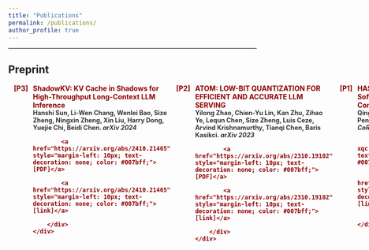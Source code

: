 ```yaml
---
title: "Publications"
permalink: /publications/
author_profile: true
---
```


<!-- See a full list on  [Google Scholar](https://scholar.google.com/citations?user=_7Q8uIYAAAAJ&hl=en)   -->
               
---

## Preprint      
               
<div style="margin-bottom: 20px;">
    <div style="color: #8B0000; font-weight: bold; margin-bottom: 5px; display: flex;">
        <div style="min-width: 40px; text-align: right; margin-right: 10px;">[P3]</div>
        <div style="flex: 1;">
            ShadowKV: KV Cache in Shadows for High-Throughput Long-Context LLM Inference<br>
            <span style="color: #333; font-size: 0.9em;">
                Hanshi Sun, Li-Wen Chang, Wenlei Bao, Size Zheng, Ningxin Zheng, Xin Liu, Harry Dong, Yuejie Chi, Beidi Chen. <em>arXiv 2024</em>
            </span>
            
            <a href="https://arxiv.org/abs/2410.21465" style="margin-left: 10px; text-decoration: none; color: #007bff;">[PDF]</a>
            
            <a href="https://arxiv.org/abs/2410.21465" style="margin-left: 10px; text-decoration: none; color: #007bff;">[link]</a>
            
        </div>
    </div>
</div>

<div style="margin-bottom: 20px;">
    <div style="color: #8B0000; font-weight: bold; margin-bottom: 5px; display: flex;">
        <div style="min-width: 40px; text-align: right; margin-right: 10px;">[P2]</div>
        <div style="flex: 1;">
            ATOM: LOW-BIT QUANTIZATION FOR EFFICIENT AND ACCURATE LLM SERVING<br>
            <span style="color: #333; font-size: 0.9em;">
                Yilong Zhao, Chien-Yu Lin, Kan Zhu, Zihao Ye, Lequn Chen, Size Zheng, Luis Ceze, Arvind Krishnamurthy, Tianqi Chen, Baris Kasikci. <em>arXiv 2023</em>
            </span>
            
            <a href="https://arxiv.org/abs/2310.19102" style="margin-left: 10px; text-decoration: none; color: #007bff;">[PDF]</a>
            
            <a href="https://arxiv.org/abs/2310.19102" style="margin-left: 10px; text-decoration: none; color: #007bff;">[link]</a>
            
        </div>
    </div>
</div>

<div style="margin-bottom: 20px;">
    <div style="color: #8B0000; font-weight: bold; margin-bottom: 5px; display: flex;">
        <div style="min-width: 40px; text-align: right; margin-right: 10px;">[P1]</div>
        <div style="flex: 1;">
            HASCO: Towards Agile HArdware and Software CO-design for Tensor Computation<br>
            <span style="color: #333; font-size: 0.9em;">
                Qingcheng Xiao, Size Zheng, Bingzhe Wu, Pengcheng Xu, Xuehai Qian, Yun Liang. <em>CoRR 2021</em>
            </span>
            
            <a href="../files/ISCA21-xqc.pdf" style="margin-left: 10px; text-decoration: none; color: #007bff;">[PDF]</a>
            
            <a href="https://arxiv.org/abs/2105.01585" style="margin-left: 10px; text-decoration: none; color: #007bff;">[link]</a>
            
        </div>
    </div>
</div>


---

## Journal     
               
<div style="margin-bottom: 20px;">
    <div style="color: #8B0000; font-weight: bold; margin-bottom: 5px; display: flex;">
        <div style="min-width: 40px; text-align: right; margin-right: 10px;">[J3]</div>
        <div style="flex: 1;">
            Rubick: A Unified Infrastructure for Analyzing, Exploring, and Implementing Spatial Architectures via Dataflow Decomposition<br>
            <span style="color: #333; font-size: 0.9em;">
                Liqiang Lu, Zizhang Luo, Size Zheng, Jieming Yin, Jason Cong, Yun Liang, Jianwei Yin. <em>TCAD 2023</em>
            </span>
            
            <a href="../files/TCAD-2023.pdf" style="margin-left: 10px; text-decoration: none; color: #007bff;">[PDF]</a>
            
            <a href="https://ieeexplore.ieee.org/stamp/stamp.jsp?arnumber=10330679" style="margin-left: 10px; text-decoration: none; color: #007bff;">[link]</a>
            
        </div>
    </div>
</div>

<div style="margin-bottom: 20px;">
    <div style="color: #8B0000; font-weight: bold; margin-bottom: 5px; display: flex;">
        <div style="min-width: 40px; text-align: right; margin-right: 10px;">[J2]</div>
        <div style="flex: 1;">
            NeoFlow: A Flexible Framework for Enabling Efficient Compilation for High Performance DNN Training<br>
            <span style="color: #333; font-size: 0.9em;">
                Size Zheng, Renze Chen, Yicheng Jin, Anjiang Wei, Bingyang Wu, Xiuhong Li, Shengen Yan, Yun Liang. <em>TPDS 2021</em>
            </span>
            
            <a href="../files/NeoFlow-OpenAccess-Version.pdf" style="margin-left: 10px; text-decoration: none; color: #007bff;">[PDF]</a>
            
            <a href="https://ieeexplore.ieee.org/stamp/stamp.jsp?arnumber=9664259" style="margin-left: 10px; text-decoration: none; color: #007bff;">[link]</a>
            
        </div>
    </div>
</div>

<div style="margin-bottom: 20px;">
    <div style="color: #8B0000; font-weight: bold; margin-bottom: 5px; display: flex;">
        <div style="min-width: 40px; text-align: right; margin-right: 10px;">[J1]</div>
        <div style="flex: 1;">
            Accelerating convolutional neural networks on FPGAs (中文)<br>
            <span style="color: #333; font-size: 0.9em;">
                Liqiang Lu, Size Zheng, Qingcheng Xiao, Deming Chen, Yun Liang. <em>SCIENTIA SINICA Informationis 2019</em>
            </span>
            
            <a href="../files/N112018-00291.pdf" style="margin-left: 10px; text-decoration: none; color: #007bff;">[PDF]</a>
            
            <a href="https://ceca.pku.edu.cn/docs/20200113152559178152.pdf" style="margin-left: 10px; text-decoration: none; color: #007bff;">[link]</a>
            
        </div>
    </div>
</div>


---

## Conference     
               
<div style="margin-bottom: 20px;">
    <div style="color: #8B0000; font-weight: bold; margin-bottom: 5px; display: flex;">
        <div style="min-width: 40px; text-align: right; margin-right: 10px;">[C18]</div>
        <div style="flex: 1;">
            TileLink: Generating Efficient Compute-Communication Overlapping Kernels using Tile-Centric Primitives<br>
            <span style="color: #333; font-size: 0.9em;">
                Size Zheng, Jin Fang, Xuegui Zheng, Qi Hou, Wenlei Bao, Ningxin Zheng, Ziheng Jiang, Dongyang Wang, Jianxi Ye, Haibin Lin, Li-Wen Chang, Xin Liu. <em>MLSys 2025</em>
            </span>
            
            <a href="" style="margin-left: 10px; text-decoration: none; color: #007bff;">[PDF]</a>
            
            <a href="" style="margin-left: 10px; text-decoration: none; color: #007bff;">[link]</a>
            
        </div>
    </div>
</div>

<div style="margin-bottom: 20px;">
    <div style="color: #8B0000; font-weight: bold; margin-bottom: 5px; display: flex;">
        <div style="min-width: 40px; text-align: right; margin-right: 10px;">[C17]</div>
        <div style="flex: 1;">
            DyREM: Dynamically Mitigating Quantum Readout Error with Embedded Accelerator<br>
            <span style="color: #333; font-size: 0.9em;">
                Kaiwen Zhou, Liqiang Lu, Hanyu Zhang, Debin Xiang, Chenning Tao, xinkui zhao, Size Zheng and Jianwei Yin. <em>DAC 2025</em>
            </span>
            
            <a href="" style="margin-left: 10px; text-decoration: none; color: #007bff;">[PDF]</a>
            
            <a href="" style="margin-left: 10px; text-decoration: none; color: #007bff;">[link]</a>
            
        </div>
    </div>
</div>

<div style="margin-bottom: 20px;">
    <div style="color: #8B0000; font-weight: bold; margin-bottom: 5px; display: flex;">
        <div style="min-width: 40px; text-align: right; margin-right: 10px;">[C16]</div>
        <div style="flex: 1;">
            ArkVale: Efficient Generative LLM Inference with Recallable Key-Value Eviction<br>
            <span style="color: #333; font-size: 0.9em;">
                Renze Chen, Zhuofeng Wang, Beiquan Cao, Tong Wu, Size Zheng, Xiuhong Li, Xuechao Wei, Shengen Yan, Meng Li, Yun Liang. <em>NeurIPS 2024</em>
            </span>
            
            <a href="" style="margin-left: 10px; text-decoration: none; color: #007bff;">[PDF]</a>
            
            <a href="" style="margin-left: 10px; text-decoration: none; color: #007bff;">[link]</a>
            
        </div>
    </div>
</div>

<div style="margin-bottom: 20px;">
    <div style="color: #8B0000; font-weight: bold; margin-bottom: 5px; display: flex;">
        <div style="min-width: 40px; text-align: right; margin-right: 10px;">[C15]</div>
        <div style="flex: 1;">
            SpecPIM: Accelerating Speculative Inference on PIM-Enabled System via Architecture-Dataflow Co-Exploration<br>
            <span style="color: #333; font-size: 0.9em;">
                Cong Li, Zhe Zhou, Size Zheng, Jiaxi Zhang, Yun Liang, Guangyu Sun. <em>ASPLOS 2024</em>
            </span>
            
            <a href="" style="margin-left: 10px; text-decoration: none; color: #007bff;">[PDF]</a>
            
            <a href="" style="margin-left: 10px; text-decoration: none; color: #007bff;">[link]</a>
            
        </div>
    </div>
</div>

<div style="margin-bottom: 20px;">
    <div style="color: #8B0000; font-weight: bold; margin-bottom: 5px; display: flex;">
        <div style="min-width: 40px; text-align: right; margin-right: 10px;">[C14]</div>
        <div style="flex: 1;">
            MAGIS: Memory Optimization via Coordinated Graph Transformation and Scheduling for DNN<br>
            <span style="color: #333; font-size: 0.9em;">
                Renze Chen, Zijian Ding, Size Zheng, Chengrui Zhang, Jingwen Leng, Xuanzhe Liu, Yun Liang. <em>ASPLOS 2024</em>
            </span>
            
            <a href="" style="margin-left: 10px; text-decoration: none; color: #007bff;">[PDF]</a>
            
            <a href="" style="margin-left: 10px; text-decoration: none; color: #007bff;">[link]</a>
            
        </div>
    </div>
</div>

<div style="margin-bottom: 20px;">
    <div style="color: #8B0000; font-weight: bold; margin-bottom: 5px; display: flex;">
        <div style="min-width: 40px; text-align: right; margin-right: 10px;">[C13]</div>
        <div style="flex: 1;">
            vMCU: Coordinated Memory Management and Kernel Optimization for DNN Inference on MCUs<br>
            <span style="color: #333; font-size: 0.9em;">
                Size Zheng, Renze Chen, Meng Li, Zihao Ye, Luis Ceze, Yun Liang. <em>MLSys 2024</em>
            </span>
            
            <a href="../files/vMCU.pdf" style="margin-left: 10px; text-decoration: none; color: #007bff;">[PDF]</a>
            
            <a href="" style="margin-left: 10px; text-decoration: none; color: #007bff;">[link]</a>
            
        </div>
    </div>
</div>

<div style="margin-bottom: 20px;">
    <div style="color: #8B0000; font-weight: bold; margin-bottom: 5px; display: flex;">
        <div style="min-width: 40px; text-align: right; margin-right: 10px;">[C12]</div>
        <div style="flex: 1;">
            ATOM: LOW-BIT QUANTIZATION FOR EFFICIENT AND ACCURATE LLM SERVING<br>
            <span style="color: #333; font-size: 0.9em;">
                Yilong Zhao, Chien-Yu Lin, Kan Zhu, Zihao Ye, Lequn Chen, Size Zheng, Luis Ceze, Arvind Krishnamurthy, Tianqi Chen, Baris Kasikci. <em>MLSys 2024</em>
            </span>
            
            <a href="" style="margin-left: 10px; text-decoration: none; color: #007bff;">[PDF]</a>
            
            <a href="" style="margin-left: 10px; text-decoration: none; color: #007bff;">[link]</a>
            
        </div>
    </div>
</div>

<div style="margin-bottom: 20px;">
    <div style="color: #8B0000; font-weight: bold; margin-bottom: 5px; display: flex;">
        <div style="min-width: 40px; text-align: right; margin-right: 10px;">[C11]</div>
        <div style="flex: 1;">
            SpREM: Exploiting Hamming Sparsity for Fast Quantum Readout Error Mitigation<br>
            <span style="color: #333; font-size: 0.9em;">
                Hanyu Zhang, Liqiang Lu, Siwei Tan, Size Zheng, Jia Yu and Jianwei Yin. <em>DAC 2024</em>
            </span>
            
            <a href="" style="margin-left: 10px; text-decoration: none; color: #007bff;">[PDF]</a>
            
            <a href="" style="margin-left: 10px; text-decoration: none; color: #007bff;">[link]</a>
            
        </div>
    </div>
</div>

<div style="margin-bottom: 20px;">
    <div style="color: #8B0000; font-weight: bold; margin-bottom: 5px; display: flex;">
        <div style="min-width: 40px; text-align: right; margin-right: 10px;">[C10]</div>
        <div style="flex: 1;">
            MoteNN: Memory Optimization via Fine-grained Scheduling for Deep Neural Networks on Tiny Devices<br>
            <span style="color: #333; font-size: 0.9em;">
                Renze Chen, Zijian Ding, Size Zheng, Meng Li, Yun Liang. <em>DAC 2024</em>
            </span>
            
            <a href="" style="margin-left: 10px; text-decoration: none; color: #007bff;">[PDF]</a>
            
            <a href="" style="margin-left: 10px; text-decoration: none; color: #007bff;">[link]</a>
            
        </div>
    </div>
</div>

<div style="margin-bottom: 20px;">
    <div style="color: #8B0000; font-weight: bold; margin-bottom: 5px; display: flex;">
        <div style="min-width: 40px; text-align: right; margin-right: 10px;">[C9]</div>
        <div style="flex: 1;">
            TileFlow: A Framework for Modeling Fusion Dataflow via Tree-based Analysis<br>
            <span style="color: #333; font-size: 0.9em;">
                Size Zheng, Siyuan Chen, Siyuan Gao, Liancheng Jia, Guangyu Sun, Runsheng Wang, Yun Liang. <em>MICRO 2023</em>
            </span>
            
            <a href="../files/micro23-101.pdf" style="margin-left: 10px; text-decoration: none; color: #007bff;">[PDF]</a>
            
            <a href="https://dl.acm.org/doi/10.1145/3613424.3623792" style="margin-left: 10px; text-decoration: none; color: #007bff;">[link]</a>
            
        </div>
    </div>
</div>

<div style="margin-bottom: 20px;">
    <div style="color: #8B0000; font-weight: bold; margin-bottom: 5px; display: flex;">
        <div style="min-width: 40px; text-align: right; margin-right: 10px;">[C8]</div>
        <div style="flex: 1;">
            ARES: A Mapping Framework of DNNs towards Diverse PIMs with General Abstractions<br>
            <span style="color: #333; font-size: 0.9em;">
                Xiuping Cui, Size Zheng, Tianyu Jia, Le Ye and Yun Liang. <em>ICCAD 2023</em>
            </span>
            
            <a href="../files/ARES_A_Mapping_Framework_of_DNNs_Towards_Diverse_PIMs_with_General_Abstractions.pdf" style="margin-left: 10px; text-decoration: none; color: #007bff;">[PDF]</a>
            
            <a href="https://ieeexplore.ieee.org/document/10323777" style="margin-left: 10px; text-decoration: none; color: #007bff;">[link]</a>
            
        </div>
    </div>
</div>

<div style="margin-bottom: 20px;">
    <div style="color: #8B0000; font-weight: bold; margin-bottom: 5px; display: flex;">
        <div style="min-width: 40px; text-align: right; margin-right: 10px;">[C7]</div>
        <div style="flex: 1;">
            Memory and Computation Coordinated Mapping of DNNs onto Complex Heterogeneous SoC<br>
            <span style="color: #333; font-size: 0.9em;">
                Size Zheng, Siyuan Chen, Yun Liang. <em>DAC 2023</em>
            </span>
            
            <a href="../files/COMB-Final.pdf" style="margin-left: 10px; text-decoration: none; color: #007bff;">[PDF]</a>
            
            <a href="https://ieeexplore.ieee.org/document/10247951" style="margin-left: 10px; text-decoration: none; color: #007bff;">[link]</a>
            
        </div>
    </div>
</div>

<div style="margin-bottom: 20px;">
    <div style="color: #8B0000; font-weight: bold; margin-bottom: 5px; display: flex;">
        <div style="min-width: 40px; text-align: right; margin-right: 10px;">[C6]</div>
        <div style="flex: 1;">
            Rubick: A Synthesis Framework for Spatial Architectures via Dataflow Decomposition<br>
            <span style="color: #333; font-size: 0.9em;">
                Zizhang Luo, Liqiang Lu, Size Zheng, Jieming Yin, Jason Cong, Jianwei Yin, Yun Liang. <em>DAC 2023</em>
            </span>
            
            <a href="../files/Rubick_final.pdf" style="margin-left: 10px; text-decoration: none; color: #007bff;">[PDF]</a>
            
            <a href="https://ieeexplore.ieee.org/document/10247743" style="margin-left: 10px; text-decoration: none; color: #007bff;">[link]</a>
            
        </div>
    </div>
</div>

<div style="margin-bottom: 20px;">
    <div style="color: #8B0000; font-weight: bold; margin-bottom: 5px; display: flex;">
        <div style="min-width: 40px; text-align: right; margin-right: 10px;">[C5]</div>
        <div style="flex: 1;">
            Chimera: An Analytical Optimizing Framework for Effective Compute-intensive Operators Fusion<br>
            <span style="color: #333; font-size: 0.9em;">
                Size Zheng, Siyuan Chen, Peidi Song, Renze Chen, Xiuhong Li, Shengen Yan, Dahua Lin, Jingwen Leng, Yun Liang. <em>HPCA 2023</em>
            </span>
            
            <a href="../files/7A-3.pdf" style="margin-left: 10px; text-decoration: none; color: #007bff;">[PDF]</a>
            
            <a href="https://ieeexplore.ieee.org/document/10071018/" style="margin-left: 10px; text-decoration: none; color: #007bff;">[link]</a>
            
        </div>
    </div>
</div>

<div style="margin-bottom: 20px;">
    <div style="color: #8B0000; font-weight: bold; margin-bottom: 5px; display: flex;">
        <div style="min-width: 40px; text-align: right; margin-right: 10px;">[C4]</div>
        <div style="flex: 1;">
            AMOS: Enabling Automatic Mapping for Tensor Computations On Spatial Accelerators with Hardware Abstraction<br>
            <span style="color: #333; font-size: 0.9em;">
                Size Zheng, Renze Chen, Anjiang Wei, Yicheng Jin, Qin Han, Liqiang Lu, Bingyang Wu, Xiuhong Li, Shengen Yan, Yun Liang. <em>ISCA 2022</em>
            </span>
            
            <a href="../files/AMOS_ISCA_22_Final.pdf" style="margin-left: 10px; text-decoration: none; color: #007bff;">[PDF]</a>
            
            <a href="https://dl.acm.org/doi/abs/10.1145/3470496.3527440" style="margin-left: 10px; text-decoration: none; color: #007bff;">[link]</a>
            
        </div>
    </div>
</div>

<div style="margin-bottom: 20px;">
    <div style="color: #8B0000; font-weight: bold; margin-bottom: 5px; display: flex;">
        <div style="min-width: 40px; text-align: right; margin-right: 10px;">[C3]</div>
        <div style="flex: 1;">
            HASCO: Towards Agile HArdware and Software CO-design for Tensor Computation<br>
            <span style="color: #333; font-size: 0.9em;">
                Qingcheng Xiao, Size Zheng, Bingzhe Wu, Pengcheng Xu, Xuehai Qian, Yun Liang. <em>ISCA 2021</em>
            </span>
            
            <a href="../files/ISCA21-xqc.pdf" style="margin-left: 10px; text-decoration: none; color: #007bff;">[PDF]</a>
            
            <a href="https://dl.acm.org/doi/10.1109/ISCA52012.2021.00086" style="margin-left: 10px; text-decoration: none; color: #007bff;">[link]</a>
            
        </div>
    </div>
</div>

<div style="margin-bottom: 20px;">
    <div style="color: #8B0000; font-weight: bold; margin-bottom: 5px; display: flex;">
        <div style="min-width: 40px; text-align: right; margin-right: 10px;">[C2]</div>
        <div style="flex: 1;">
            SuSy: A Programming Model for Productive Construction of High-Performance Systolic Arrays on FPGAs<br>
            <span style="color: #333; font-size: 0.9em;">
                Yi-Hsiang Lai, Hongbo Rong, Size Zheng, Weihao Zhang, Xiuping Cui, Yunshan Jia, Jie Wang, Brendan Sullivan, Zhiru Zhang, Yun Liang, Youhui Zhang, Jason Cong, Nithin George, Jose Alvarez, Christopher J. Hughes, Pradeep Dubey. <em>ICCAD 2020</em>
            </span>
            
            <a href="../files/susy.pdf" style="margin-left: 10px; text-decoration: none; color: #007bff;">[PDF]</a>
            
            <a href="https://dl.acm.org/doi/abs/10.1145/3400302.3415644" style="margin-left: 10px; text-decoration: none; color: #007bff;">[link]</a>
            
        </div>
    </div>
</div>

<div style="margin-bottom: 20px;">
    <div style="color: #8B0000; font-weight: bold; margin-bottom: 5px; display: flex;">
        <div style="min-width: 40px; text-align: right; margin-right: 10px;">[C1]</div>
        <div style="flex: 1;">
            FlexTensor: An Automatic Schedule Exploration and Optimization Framework for Tensor Computation on Heterogeneous System<br>
            <span style="color: #333; font-size: 0.9em;">
                Size Zheng, Yun Liang, Shuo Wang, Renze Chen, Kaiwen Sheng. <em>ASPLOS 2020</em>
            </span>
            
            <a href="../files/flextensor.pdf" style="margin-left: 10px; text-decoration: none; color: #007bff;">[PDF]</a>
            
            <a href="https://dl.acm.org/doi/10.1145/3373376.3378508" style="margin-left: 10px; text-decoration: none; color: #007bff;">[link]</a>
            
        </div>
    </div>
</div>

